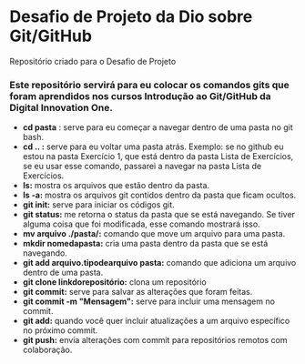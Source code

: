 # Desafio de Projeto da Dio sobre Git/GitHub 
Repositório criado para o Desafio de Projeto

### Este repositório servirá para eu colocar os comandos gits que foram aprendidos nos cursos Introdução ao Git/GitHub da Digital Innovation One. 

- **cd pasta** : serve para eu começar a navegar dentro de uma pasta no git bash. 
- **cd .. :** serve para eu voltar uma pasta atrás. 
Exemplo: se no github eu estou na pasta Exercício 1, que está dentro da pasta Lista de Exercícios, se eu usar esse comando, passarei a navegar na pasta Lista de Exercícios. 
- **ls:** mostra os arquivos que estão dentro da pasta. 
- **ls -a:** mostra os arquivos git contidos dentro da pasta que ficam ocultos. 
- **git init:** serve para iniciar os códigos git. 
- **git status:** me retorna o status da pasta que se está navegando. Se tiver alguma coisa que foi modificada, esse comando mostrará isso. 
- **mv arquivo ./pasta/:** comando que move um arquivo para uma pasta. 
- **mkdir nomedapasta:** cria uma pasta dentro da pasta que se está navegando. 
- **git add arquivo.tipodearquivo pasta:** comando que adiciona um arquivo dentro de uma pasta. 
- **git clone linkdorepositório:** clona um repositório 
- **git commit:** serve para salvar as alterações que foram feitas. 
- **git commit -m "Mensagem":** serve para incluir uma mensagem no commit.
- **git add:** quando você quer incluir atualizações a um arquivo específico no próximo commit. 
- **git push:** envia alterações com commit para repositórios remotos com colaboração.  
